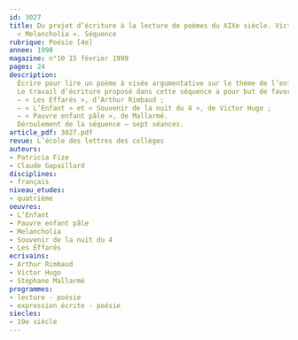 ```yaml
---
id: 3027
title: Du projet d’écriture à la lecture de poèmes du XIXe siècle. Victor Hugo – 
  « Melancholia ». Séquence
rubrique: Poésie [4e]
annee: 1998
magazine: n°10 15 février 1999
pages: 24
description: 
  Écrire pour lire un poème à visée argumentative sur le thème de l’enfant …
  Le travail d’écriture proposé dans cette séquence a pour but de favoriser l’accès des élèves au sens d’un texte particulier – un poème à visée argumentative. L’élève doit écrire un poème à visée argumentative en répondant à une lettre écrite par un patron de distillerie du XIXe siècle au sujet du travail des enfants. Il compare ensuite sa production à celle d’auteurs du XIXe siècle sur le thème de l’enfant misérable – 
  – « Les Effarés », d’Arthur Rimbaud ;
  – « L’Enfant » et « Souvenir de la nuit du 4 », de Victor Hugo ;
  – « Pauvre enfant pâle », de Mallarmé.
  Déroulement de la séquence – sept séances.
article_pdf: 3027.pdf
revue: L’école des lettres des collèges
auteurs:
- Patricia Fize
- Claude Gapaillard
disciplines:
- français
niveau_etudes:
- quatrième
oeuvres:
- L’Enfant
- Pauvre enfant pâle
- Melancholia
- Souvenir de la nuit du 4
- Les Effarés
ecrivains:
- Arthur Rimbaud
- Victor Hugo
- Stéphane Mallarmé
programmes:
- lecture - poésie
- expression écrite - poésie
siecles:
- 19e siècle
---
```

